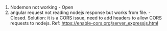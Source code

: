 1. Nodemon not working - Open
2. angular request not reading nodejs response but works from file. - Closed.
Solution: it is a CORS issue, need to add headers to allow CORS requests to nodejs.
Ref: https://enable-cors.org/server_expressjs.html
